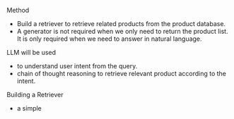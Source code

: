 
Method
- Build a retriever to retrieve related products from the product database.
- A generator is not required when we only need to return the product list. It is only required when we need to answer in natural language. 

LLM will be used
- to understand user intent from the query.
- chain of thought reasoning to retrieve relevant product according to the intent.

Building a Retriever
- a simple  